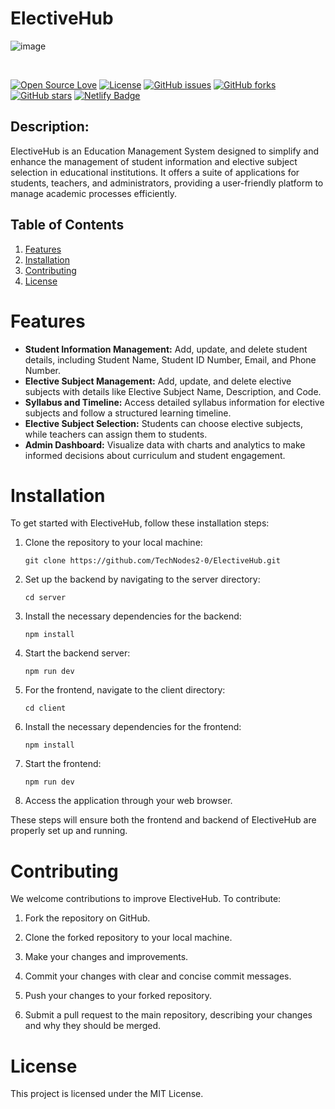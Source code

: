 # ElectiveHub  

![image](https://github.com/TechNodes2-0/ElectiveHub/assets/85815172/a113ed3c-5611-4eb2-81b4-9896db64cfdc)


<br>

[![Open Source Love](https://badges.frapsoft.com/os/v1/open-source.svg?v=103)](https://github.com/TechNodes2-0/CodeCompanion)
[![License](https://img.shields.io/badge/License-MIT-blue.svg)](LICENSE)
[![GitHub issues](https://img.shields.io/github/issues/TechNodes2-0/TechNode-Community-Website.svg)](https://github.com/TechNodes2-0/TechNode-Community-Website/issues)
[![GitHub forks](https://img.shields.io/github/forks/TechNodes2-0/TechNode-Community-Website.svg)](https://github.com/TechNodes2-0/TechNode-Community-Website/network)
[![GitHub stars](https://img.shields.io/github/stars/TechNodes2-0/TechNode-Community-Website.svg)](https://github.com/TechNodes2-0/TechNode-Community-Website/stargazers)
[![Netlify Badge](https://img.shields.io/badge/Netlify-Deployed-brightgreen)](https://electivehub.onrender.com)



## **Description:**
ElectiveHub is an Education Management System designed to simplify and enhance the management of student information and elective subject selection in educational institutions. It offers a suite of applications for students, teachers, and administrators, providing a user-friendly platform to manage academic processes efficiently.

## Table of Contents
1. [Features](#features)
2. [Installation](#installation)
3. [Contributing](#contributing)
4. [License](#license)

# Features

- **Student Information Management:** Add, update, and delete student details, including Student Name, Student ID Number, Email, and Phone Number.
- **Elective Subject Management:** Add, update, and delete elective subjects with details like Elective Subject Name, Description, and Code.
- **Syllabus and Timeline:** Access detailed syllabus information for elective subjects and follow a structured learning timeline.
- **Elective Subject Selection:** Students can choose elective subjects, while teachers can assign them to students.
- **Admin Dashboard:** Visualize data with charts and analytics to make informed decisions about curriculum and student engagement.

# Installation

To get started with ElectiveHub, follow these installation steps:

1. Clone the repository to your local machine:

   ```
   git clone https://github.com/TechNodes2-0/ElectiveHub.git
   ```

2. Set up the backend by navigating to the server directory:

   ```
   cd server
   ```

3. Install the necessary dependencies for the backend:

   ```
   npm install
   ```

4. Start the backend server:

   ```
   npm run dev
   ```

5. For the frontend, navigate to the client directory:

   ```
   cd client
   ```

6. Install the necessary dependencies for the frontend:

   ```
   npm install
   ```

7. Start the frontend:

   ```
   npm run dev
   ```

8. Access the application through your web browser.

These steps will ensure both the frontend and backend of ElectiveHub are properly set up and running.

# Contributing

We welcome contributions to improve ElectiveHub. To contribute:

1. Fork the repository on GitHub.

2. Clone the forked repository to your local machine.

3. Make your changes and improvements.

4. Commit your changes with clear and concise commit messages.

5. Push your changes to your forked repository.

6. Submit a pull request to the main repository, describing your changes and why they should be merged.

# License

This project is licensed under the MIT License.

